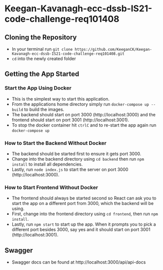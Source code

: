 # Keegan-Kavanagh-ecc-dssb-IS21-code-challenge-req101408

## Cloning the Repository

* In your terminal run ```git clone https://github.com/KeeganCK/Keegan-Kavanagh-ecc-dssb-IS21-code-challenge-req101408.git```
* ```cd``` into the newly created folder

## Getting the App Started
### Start the App Using Docker

* This is the simplest way to start this application. 
* From the applications home directory simply run ```docker-compose up --build``` to build the images. 
* The backend should start on port 3000 (http://localhost:3000) and the frontend should start on port 3001 (http://localhost:3001). 
* To stop the docker container hit ```ctrlC``` and to re-start the app again run ```docker-compose up```

### How to Start the Backend Without Docker

* The backend should be started first to ensure it gets port 3000. 
* Change into the backend directory using ```cd backend``` then run ```npm install``` to install all dependencies. 
* Lastly, run ```node index.js``` to start the server on port 3000 (http://localhost:3000).

### How to Start Frontend Without Docker

* The frontend should always be started second so React can ask you to start the app on a different port from 3000, which the backend will be using. 
* First, change into the frontend directory using ```cd frontend```, then run ```npm install```. 
* Lastly, run ```npm start``` to start up the app. When it prompts you to pick a different port besides 3000, say yes and it should start on port 3001 (http://localhost:3001).

## Swagger

* Swagger docs can be found at http://localhost:3000/api/api-docs